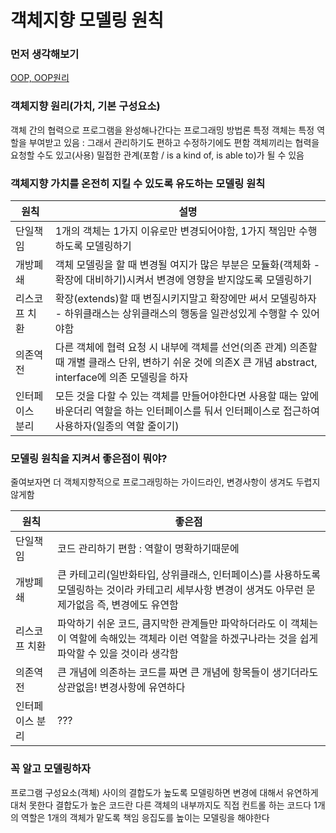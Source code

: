 # 객체지향 모델링 원칙

### 먼저 생각해보기
[OOP, OOP원리](https://github.com/imjinbro/javaBasic/blob/master/src/com/jinbro/basic/oop/principle/Principle.md)
  
### 객체지향 원리(가치, 기본 구성요소)
객체 간의 협력으로 프로그램을 완성해나간다는 프로그래밍 방법론
특정 객체는 특정 역할을 부여받고 있음 : 그래서 관리하기도 편하고 수정하기에도 편함
객체끼리는 협력을 요청할 수도 있고(사용) 밀접한 관계(포함 / is a kind of, is able to)가 될 수 있음

### 객체지향 가치를 온전히 지킬 수 있도록 유도하는 모델링 원칙

| 원칙 | 설명 | 
| - | - |
| 단일책임 | 1개의 객체는 1가지 이유로만 변경되어야함, 1가지 책임만 수행하도록 모델링하기 | 
| 개방폐쇄 | 객체 모델링을 할 때 변경될 여지가 많은 부분은 모듈화(객체화 - 확장에 대비하기)시켜서 변경에 영향을 받지않도록 모델링하기 | 
| 리스코프 치환 | 확장(extends)할 때 변질시키지말고 확장에만 써서 모델링하자 - 하위클래스는 상위클래스의 행동을 일관성있게 수행할 수 있어야함 |
| 의존역전 | 다른 객체에 협력 요청 시 내부에 객체를 선언(의존 관계) 의존할 때 개별 클래스 단위, 변하기 쉬운 것에 의존X 큰 개념 abstract, interface에 의존 모델링을 하자 |
| 인터페이스 분리 | 모든 것을 다할 수 있는 객체를 만들어야한다면 사용할 때는 앞에 바운더리 역할을 하는 인터페이스를 둬서 인터페이스로 접근하여 사용하자(일종의 역할 줄이기) |

### 모델링 원칙을 지켜서 좋은점이 뭐야?
줄여보자면 더 객체지향적으로 프로그래밍하는 가이드라인, 변경사항이 생겨도 두렵지않게함

| 원칙 | 좋은점 | 
| - | - |
| 단일책임 | 코드 관리하기 편함 : 역할이 명확하기때문에 |
| 개방폐쇄 | 큰 카테고리(일반화타입, 상위클래스, 인터페이스)를 사용하도록 모델링하는 것이라 카테고리 세부사항 변경이 생겨도 아무런 문제가없음 즉, 변경에도 유연함 |
| 리스코프 치환 | 파악하기 쉬운 코드, 큼지막한 관계들만 파악하더라도 이 객체는 이 역할에 속해있는 객체라 이런 역할을 하겠구나라는 것을 쉽게 파악할 수 있을 것이라 생각함 |
| 의존역전 | 큰 개념에 의존하는 코드를 짜면 큰 개념에 항목들이 생기더라도 상관없음! 변경사항에 유연하다 |
| 인터페이스 분리 | ??? |

    
### 꼭 알고 모델링하자
프로그램 구성요소(객체) 사이의 결합도가 높도록 모델링하면 변경에 대해서 유연하게 대처 못한다
결합도가 높은 코드란 다른 객체의 내부까지도 직접 컨트롤 하는 코드다
1개의 역할은 1개의 객체가 맡도록 책임 응집도를 높이는 모델링을 해야한다
